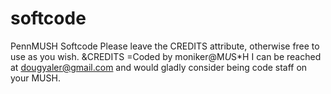 # softcode
PennMUSH Softcode
Please leave the CREDITS attribute, otherwise free to use as you wish.
&CREDITS <object>=Coded by moniker@M*U*S*H
I can be reached at dougyaler@gmail.com and would gladly consider being code staff on your MUSH.
